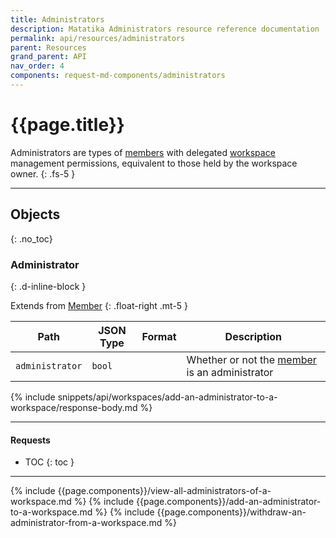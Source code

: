 ```yaml
---
title: Administrators
description: Matatika Administrators resource reference documentation
permalink: api/resources/administrators
parent: Resources
grand_parent: API
nav_order: 4
components: request-md-components/administrators
---
```


# {{page.title}}

Administrators are types of [members](members) with delegated [workspace](workspaces) management permissions, equivalent to those held by the workspace owner.
{: .fs-5 }

---

## Objects
{: .no_toc}

### Administrator
{: .d-inline-block }

Extends from [Member](members#member)
{: .float-right .mt-5 }

Path | JSON Type | Format | Description
---- | ---- | ------ | -----------
`administrator` | `bool` | | Whether or not the [member](members) is an administrator

{% include snippets/api/workspaces/add-an-administrator-to-a-workspace/response-body.md %}

---

#### Requests

- TOC
{: toc }

---

{% include {{page.components}}/view-all-administrators-of-a-workspace.md %}
{% include {{page.components}}/add-an-administrator-to-a-workspace.md %}
{% include {{page.components}}/withdraw-an-administrator-from-a-workspace.md %}
